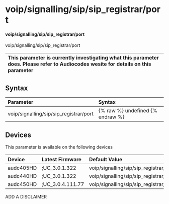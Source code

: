 ﻿---
description: voip/signalling/sip/sip_registrar/port
search: false
---

# voip/signalling/sip/sip_registrar/port

#### voip/signalling/sip/sip_registrar/port

voip/signalling/sip/sip_registrar/port


| This parameter is currently investigating what this parameter does. Please refer to Audiocodes wesite for details on this parameter | 
| :--- |

## Syntax
| Parameter | Syntax |
| :--- | :--- |
|voip/signalling/sip/sip_registrar/port | {% raw %} undefined {% endraw %}|

## Devices
This parameter is available on the following devices

| Device | Latest Firmware | Default Value |
|:---|:---|:---|
| audc405HD | ;UC_3.0.1.322 | voip/signalling/sip/sip_registrar/port=5060 
| audc440HD | ;UC_3.0.1.322 | voip/signalling/sip/sip_registrar/port=5060 
| audc450HD | ;UC_3.0.4.111.77 | voip/signalling/sip/sip_registrar/port=5060 

ADD A DISCLAIMER
